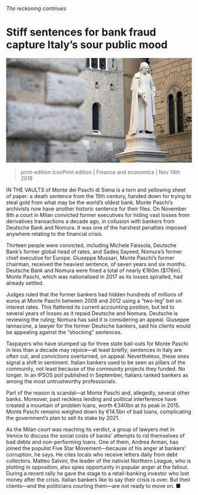 ###### The reckoning continues

# Stiff sentences for bank fraud capture Italy’s sour public mood 

![image](images/20191116_fnp501.jpg) 

> print-edition iconPrint edition | Finance and economics | Nov 14th 2019 

IN THE VAULTS of Monte dei Paschi di Siena is a torn and yellowing sheet of paper: a death sentence from the 15th century, handed down for trying to steal gold from what may be the world’s oldest bank. Monte Paschi’s archivists now have another historic sentence for their files. On November 8th a court in Milan convicted former executives for hiding vast losses from derivatives transactions a decade ago, in collusion with bankers from Deutsche Bank and Nomura. It was one of the harshest penalties imposed anywhere relating to the financial crisis. 

Thirteen people were convicted, including Michele Faissola, Deutsche Bank’s former global head of rates, and Sadeq Sayeed, Nomura’s former chief executive for Europe. Giuseppe Mussari, Monte Paschi’s former chairman, received the heaviest sentence, of seven years and six months. Deutsche Bank and Nomura were fined a total of nearly €160m ($176m). Monte Paschi, which was nationalised in 2017 as its losses spiralled, had already settled. 

Judges ruled that the former bankers had hidden hundreds of millions of euros at Monte Paschi between 2008 and 2012 using a “two-leg” bet on interest rates. This flattered its current accounting position, but led to several years of losses as it repaid Deutsche and Nomura. Deutsche is reviewing the ruling; Nomura has said it is considering an appeal. Giuseppe Iannacone, a lawyer for the former Deutsche bankers, said his clients would be appealing against the “shocking” sentences. 

Taxpayers who have stumped up for three state bail-outs for Monte Paschi in less than a decade may rejoice—at least briefly; sentences in Italy are often cut, and convictions overturned, on appeal. Nevertheless, these ones signal a shift in sentiment. Italian bankers used to be seen as pillars of the community, not least because of the community projects they funded. No longer. In an IPSOS poll published in September, Italians ranked bankers as among the most untrustworthy professionals. 

Part of the reason is scandal—at Monte Paschi and, allegedly, several other banks. Moreover, past reckless lending and political interference have created a mountain of problem loans, worth €340bn at its peak in 2015. Monte Paschi remains weighed down by €14.5bn of bad loans, complicating the government’s plan to sell its stake by 2021. 

As the Milan court was reaching its verdict, a group of lawyers met in Venice to discuss the social costs of banks’ attempts to rid themselves of bad debts and non-performing loans. One of them, Andrea Arman, has joined the populist Five Star Movement—because of his anger at bankers’ corruption, he says. He cites locals who receive letters daily from debt collectors. Matteo Salvini, the leader of the nativist Northern League, who is plotting in opposition, also spies opportunity in popular anger at the fallout. During a recent rally he gave the stage to a retail-banking investor who lost money after the crisis. Italian bankers like to say their crisis is over. But their clients—and the politicians courting them—are not ready to move on. ■ 

